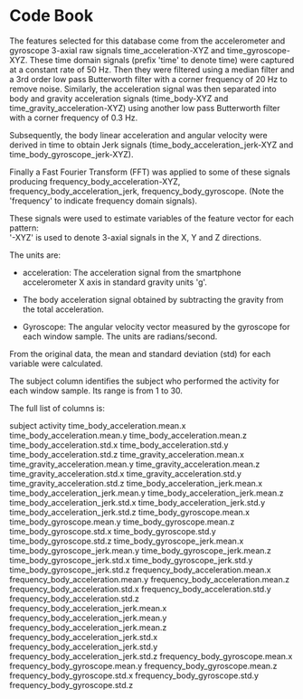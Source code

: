Code Book 
=================

The features selected for this database come from the accelerometer and gyroscope 3-axial raw signals time_acceleration-XYZ and time_gyroscope-XYZ. These time domain signals (prefix 'time' to denote time) were captured at a constant rate of 50 Hz. Then they were filtered using a median filter and a 3rd order low pass Butterworth filter with a corner frequency of 20 Hz to remove noise. Similarly, the acceleration signal was then separated into body and gravity acceleration signals (time_body-XYZ and time_gravity_acceleration-XYZ) using another low pass Butterworth filter with a corner frequency of 0.3 Hz. 

Subsequently, the body linear acceleration and angular velocity were derived in time to obtain Jerk signals (time_body_acceleration_jerk-XYZ and time_body_gyroscope_jerk-XYZ). 

Finally a Fast Fourier Transform (FFT) was applied to some of these signals producing frequency_body_acceleration-XYZ, frequency_body_acceleration_jerk, frequency_body_gyroscope. (Note the 'frequency' to indicate frequency domain signals). 

These signals were used to estimate variables of the feature vector for each pattern:  
'-XYZ' is used to denote 3-axial signals in the X, Y and Z directions.

The units are:
- acceleration: The acceleration signal from the smartphone accelerometer X axis in standard gravity units 'g'. 

- The body acceleration signal obtained by subtracting the gravity from the total acceleration. 

- Gyroscope: The angular velocity vector measured by the gyroscope for each window sample. The units are radians/second. 

From the original data, the mean and standard deviation (std) for each variable were calculated.

The subject column identifies the subject who performed the activity for each window sample. Its range is from 1 to 30. 

The full list of columns is:

subject
activity
time_body_acceleration.mean.x
time_body_acceleration.mean.y
time_body_acceleration.mean.z
time_body_acceleration.std.x
time_body_acceleration.std.y
time_body_acceleration.std.z
time_gravity_acceleration.mean.x
time_gravity_acceleration.mean.y
time_gravity_acceleration.mean.z
time_gravity_acceleration.std.x
time_gravity_acceleration.std.y
time_gravity_acceleration.std.z
time_body_acceleration_jerk.mean.x
time_body_acceleration_jerk.mean.y
time_body_acceleration_jerk.mean.z
time_body_acceleration_jerk.std.x
time_body_acceleration_jerk.std.y
time_body_acceleration_jerk.std.z
time_body_gyroscope.mean.x
time_body_gyroscope.mean.y
time_body_gyroscope.mean.z
time_body_gyroscope.std.x
time_body_gyroscope.std.y
time_body_gyroscope.std.z
time_body_gyroscope_jerk.mean.x
time_body_gyroscope_jerk.mean.y
time_body_gyroscope_jerk.mean.z
time_body_gyroscope_jerk.std.x
time_body_gyroscope_jerk.std.y
time_body_gyroscope_jerk.std.z
frequency_body_acceleration.mean.x
frequency_body_acceleration.mean.y
frequency_body_acceleration.mean.z
frequency_body_acceleration.std.x
frequency_body_acceleration.std.y
frequency_body_acceleration.std.z
frequency_body_acceleration_jerk.mean.x 
frequency_body_acceleration_jerk.mean.y
frequency_body_acceleration_jerk.mean.z 
frequency_body_acceleration_jerk.std.x 
frequency_body_acceleration_jerk.std.y
frequency_body_acceleration_jerk.std.z 
frequency_body_gyroscope.mean.x
frequency_body_gyroscope.mean.y
frequency_body_gyroscope.mean.z
frequency_body_gyroscope.std.x
frequency_body_gyroscope.std.y
frequency_body_gyroscope.std.z 

